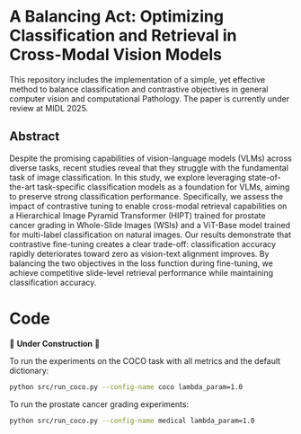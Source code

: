 
# A Balancing Act: Optimizing Classification and Retrieval in Cross-Modal Vision Models

This repository includes the implementation of a simple, yet effective method to balance classification and contrastive objectives in general computer vision and computational Pathology. The paper is currently under review at MIDL 2025.


## Abstract
Despite the promising capabilities of vision-language models (VLMs) across diverse tasks, recent studies reveal that they struggle with the fundamental task of image classification. In this study, we explore leveraging state-of-the-art task-specific classification models as a foundation for VLMs, aiming to preserve strong classification performance. Specifically, we assess the impact of contrastive tuning to enable cross-modal retrieval capabilities on a Hierarchical Image Pyramid Transformer (HIPT) trained for prostate cancer grading in Whole-Slide Images (WSIs) and a ViT-Base model trained for multi-label classification on natural images. Our results demonstrate that contrastive fine-tuning creates a clear trade-off: classification accuracy rapidly deteriorates toward zero as vision-text alignment improves. By balancing the two objectives in the loss function during fine-tuning, we achieve competitive slide-level retrieval performance while maintaining classification accuracy.




# Code
🚧 **Under Construction** 🚧  

To run the experiments on the COCO task with all metrics and the default dictionary:
```bash
python src/run_coco.py --config-name coco lambda_param=1.0 
```
To run the prostate cancer grading experiments:
```bash
python src/run_coco.py --config-name medical lambda_param=1.0
```